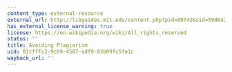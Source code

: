```yaml
---
content_type: external-resource
external_url: http://libguides.mit.edu/content.php?pid=80743&sid=598642#1885811
has_external_license_warning: true
license: https://en.wikipedia.org/wiki/All_rights_reserved
status: ''
title: Avoiding Plagiarism
uid: 81cfffc2-9cb9-4587-adf9-03b09fc5fa1c
wayback_url: ''
---
```

